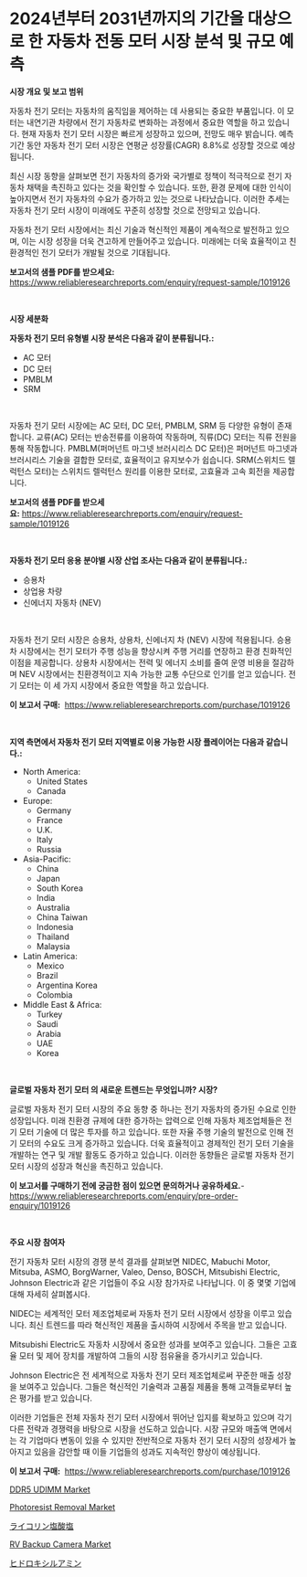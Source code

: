 <p><h1>2024년부터 2031년까지의 기간을 대상으로 한 자동차 전동 모터 시장 분석 및 규모 예측</h1></p><p><strong>시장 개요 및 보고 범위</strong></p>
<p><p>자동차 전기 모터는 자동차의 움직임을 제어하는 데 사용되는 중요한 부품입니다. 이 모터는 내연기관 차량에서 전기 자동차로 변화하는 과정에서 중요한 역할을 하고 있습니다. 현재 자동차 전기 모터 시장은 빠르게 성장하고 있으며, 전망도 매우 밝습니다. 예측기간 동안 자동차 전기 모터 시장은 연평균 성장률(CAGR) 8.8%로 성장할 것으로 예상됩니다.</p><p>최신 시장 동향을 살펴보면 전기 자동차의 증가와 국가별로 정책이 적극적으로 전기 자동차 채택을 촉진하고 있다는 것을 확인할 수 있습니다. 또한, 환경 문제에 대한 인식이 높아지면서 전기 자동차의 수요가 증가하고 있는 것으로 나타났습니다. 이러한 추세는 자동차 전기 모터 시장이 미래에도 꾸준히 성장할 것으로 전망되고 있습니다.</p><p>자동차 전기 모터 시장에서는 최신 기술과 혁신적인 제품이 계속적으로 발전하고 있으며, 이는 시장 성장을 더욱 견고하게 만들어주고 있습니다. 미래에는 더욱 효율적이고 친환경적인 전기 모터가 개발될 것으로 기대됩니다.</p></p>
<p><strong>보고서의 샘플 PDF를 받으세요:</strong> <a href="https://www.reliableresearchreports.com/enquiry/request-sample/1019126">https://www.reliableresearchreports.com/enquiry/request-sample/1019126</a></p>
<p>&nbsp;</p>
<p><strong>시장 세분화</strong></p>
<p><strong>자동차 전기 모터 유형별 시장 분석은 다음과 같이 분류됩니다.:</strong></p>
<p><ul><li>AC 모터</li><li>DC 모터</li><li>PMBLM</li><li>SRM</li></ul></p>
<p>&nbsp;</p>
<p><p>자동차 전기 모터 시장에는 AC 모터, DC 모터, PMBLM, SRM 등 다양한 유형이 존재합니다. 교류(AC) 모터는 반송전류를 이용하여 작동하며, 직류(DC) 모터는 직류 전원을 통해 작동합니다. PMBLM(퍼머넌트 마그넷 브러시리스 DC 모터)은 퍼머넌트 마그넷과 브러시리스 기술을 결합한 모터로, 효율적이고 유지보수가 쉽습니다. SRM(스위치드 렐럭턴스 모터)는 스위치드 렐럭턴스 원리를 이용한 모터로, 고효율과 고속 회전을 제공합니다.</p></p>
<p><strong>보고서의 샘플 PDF를 받으세요:</strong>&nbsp;<a href="https://www.reliableresearchreports.com/enquiry/request-sample/1019126">https://www.reliableresearchreports.com/enquiry/request-sample/1019126</a></p>
<p>&nbsp;</p>
<p><strong> 자동차 전기 모터 응용 분야별 시장 산업 조사는 다음과 같이 분류됩니다.:</strong></p>
<p><ul><li>승용차</li><li>상업용 차량</li><li>신에너지 자동차 (NEV)</li></ul></p>
<p>&nbsp;</p>
<p><p>자동차 전기 모터 시장은 승용차, 상용차, 신에너지 차 (NEV) 시장에 적용됩니다. 승용차 시장에서는 전기 모터가 주행 성능을 향상시켜 주행 거리를 연장하고 환경 친화적인 이점을 제공합니다. 상용차 시장에서는 전력 및 에너지 소비를 줄여 운영 비용을 절감하며 NEV 시장에서는 친환경적이고 지속 가능한 교통 수단으로 인기를 얻고 있습니다. 전기 모터는 이 세 가지 시장에서 중요한 역할을 하고 있습니다.</p></p>
<p><strong>이 보고서 구매:</strong>&nbsp; <a href="https://www.reliableresearchreports.com/purchase/1019126">https://www.reliableresearchreports.com/purchase/1019126</a></p>
<p>&nbsp;</p>
<p><strong>지역 측면에서 자동차 전기 모터 지역별로 이용 가능한 시장 플레이어는 다음과 같습니다.:</strong></p>
<p><ul>
    <li>
        North America:
        <ul>
            <li>United States</li>
            <li>Canada</li>
        </ul>
    </li>
    <li>
        Europe:
        <ul>
            <li>Germany</li>
            <li>France</li>
            <li>U.K.</li>
            <li>Italy</li>
            <li>Russia</li>
        </ul>
    </li>
    <li>
        Asia-Pacific:
        <ul>
            <li>China</li>
            <li>Japan</li>
            <li>South Korea</li>
            <li>India</li>
            <li>Australia</li>
            <li>China Taiwan</li>
            <li>Indonesia</li>
            <li>Thailand</li>
            <li>Malaysia</li>
        </ul>
    </li>
    <li>
        Latin America:
        <ul>
            <li>Mexico</li>
            <li>Brazil</li>
            <li>Argentina Korea</li>
            <li>Colombia</li>
        </ul>
    </li>
    <li>
        Middle East & Africa:
        <ul>
            <li>Turkey</li>
            <li>Saudi</li>
            <li>Arabia</li>
            <li>UAE</li>
            <li>Korea</li>
        </ul>
    </li>
    </ul></p>
<p>&nbsp;</p>
<p><strong>글로벌 자동차 전기 모터 의 새로운 트렌드는 무엇입니까? 시장?</strong></p>
<p><p>글로벌 자동차 전기 모터 시장의 주요 동향 중 하나는 전기 자동차의 증가된 수요로 인한 성장입니다. 미래 친환경 규제에 대한 증가하는 압력으로 인해 자동차 제조업체들은 전기 모터 기술에 더 많은 투자를 하고 있습니다. 또한 자율 주행 기술의 발전으로 인해 전기 모터의 수요도 크게 증가하고 있습니다. 더욱 효율적이고 경제적인 전기 모터 기술을 개발하는 연구 및 개발 활동도 증가하고 있습니다. 이러한 동향들은 글로벌 자동차 전기 모터 시장의 성장과 혁신을 촉진하고 있습니다.</p></p>
<p><strong>이 보고서를 구매하기 전에 궁금한 점이 있으면 문의하거나 공유하세요.</strong>- <a href="https://www.reliableresearchreports.com/enquiry/pre-order-enquiry/1019126">https://www.reliableresearchreports.com/enquiry/pre-order-enquiry/1019126</a></p>
<p>&nbsp;</p>
<p><strong>주요 시장 참여자</strong></p>
<p><p>전기 자동차 모터 시장의 경쟁 분석 결과를 살펴보면 NIDEC, Mabuchi Motor, Mitsuba, ASMO, BorgWarner, Valeo, Denso, BOSCH, Mitsubishi Electric, Johnson Electric과 같은 기업들이 주요 시장 참가자로 나타납니다. 이 중 몇몇 기업에 대해 자세히 살펴봅시다.</p><p>NIDEC는 세계적인 모터 제조업체로써 자동차 전기 모터 시장에서 성장을 이루고 있습니다. 최신 트렌드를 따라 혁신적인 제품을 출시하여 시장에서 주목을 받고 있습니다.</p><p>Mitsubishi Electric도 자동차 시장에서 중요한 성과를 보여주고 있습니다. 그들은 고효율 모터 및 제어 장치를 개발하여 그들의 시장 점유율을 증가시키고 있습니다.</p><p>Johnson Electric은 전 세계적으로 자동차 전기 모터 제조업체로써 꾸준한 매출 성장을 보여주고 있습니다. 그들은 혁신적인 기술력과 고품질 제품을 통해 고객들로부터 높은 평가를 받고 있습니다.</p><p>이러한 기업들은 전체 자동차 전기 모터 시장에서 뛰어난 입지를 확보하고 있으며 각기 다른 전략과 경쟁력을 바탕으로 시장을 선도하고 있습니다. 시장 규모와 매출액 면에서는 각 기업마다 변동이 있을 수 있지만 전반적으로 자동차 전기 모터 시장의 성장세가 높아지고 있음을 감안할 때 이들 기업들의 성과도 지속적인 향상이 예상됩니다.</p></p>
<p><strong>이 보고서 구매:</strong>&nbsp;&nbsp;<a href="https://www.reliableresearchreports.com/purchase/1019126">https://www.reliableresearchreports.com/purchase/1019126</a></p>
<p><p><a href="https://github.com/jhcraigie/Market-Research-Report-List-2/blob/main/ddr5-udimm-market.md">DDR5 UDIMM Market</a></p><p><a href="https://github.com/sonuprakash1/Market-Research-Report-List-2/blob/main/photoresist-removal-market.md">Photoresist Removal Market</a></p><p><a href="https://github.com/adcxff01450218/Market-Research-Report-List-1/blob/main/254625711841.md">ライコリン塩酸塩</a></p><p><a href="https://issuu.com/reportprime-2/docs/rv-backup-camera-market-size-2030.pptx">RV Backup Camera Market</a></p><p><a href="https://github.com/xnljig2898992/Market-Research-Report-List-1/blob/main/308468611840.md">ヒドロキシルアミン</a></p></p>
